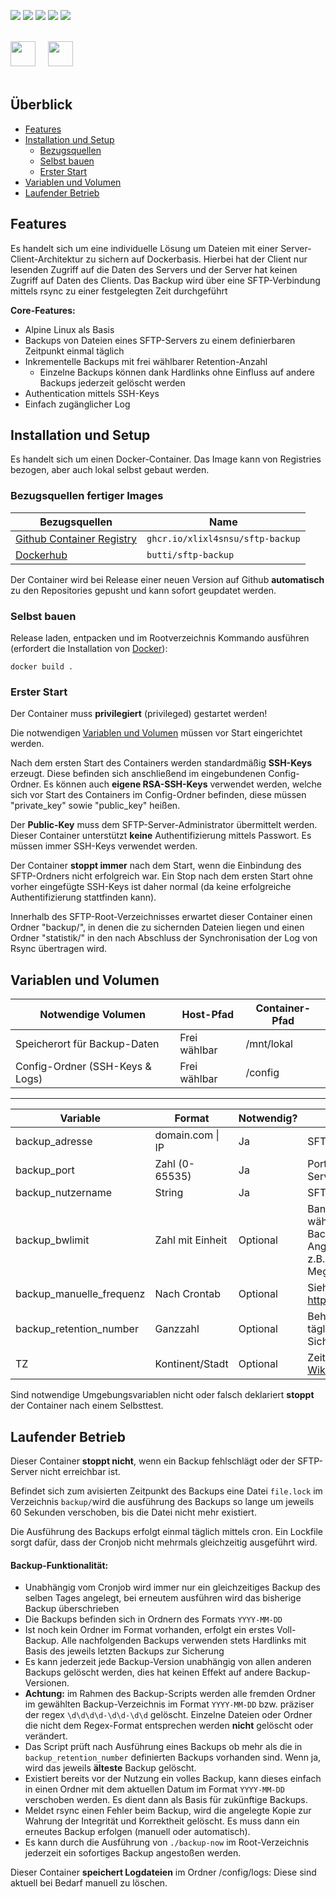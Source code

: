 
![](https://img.shields.io/github/workflow/status/XLixl4snSU/sftp-backup/Docker?style=for-the-badge)
![](https://img.shields.io/github/release-date/XLixl4snSU/sftp-backup?style=for-the-badge)
![](https://img.shields.io/docker/v/butti/sftp-backup/latest?style=for-the-badge)
![](https://img.shields.io/docker/image-size/butti/sftp-backup/latest?style=for-the-badge)
![](https://img.shields.io/docker/pulls/butti/sftp-backup?style=for-the-badge)

 <br>
 <a href="https://github.com/XLixl4snSU/sftp-backup"><img src="https://github.githubassets.com/images/modules/logos_page/GitHub-Logo.png" height="40"></a>    &nbsp;&nbsp;&nbsp;   <a href="https://hub.docker.com/r/butti/sftp-backup"><img src="https://www.docker.com/wp-content/uploads/2022/03/horizontal-logo-monochromatic-white.png" height="40" ></a>
 <br><br>
 
## Überblick
- [Features](#Features)
- [Installation und Setup](#Installation-und-Setup)
	- [Bezugsquellen](#Bezugsquellen-fertiger-Images)
	- [Selbst bauen](#Selbst-bauen)
	- [Erster Start](#Erster-Start)
- [Variablen und Volumen](#Variablen-und-Volumen)
- [Laufender Betrieb](#Laufender-Betrieb)

## Features
Es handelt sich um eine individuelle Lösung um Dateien mit einer Server-Client-Architektur zu sichern auf Dockerbasis. Hierbei hat der Client nur lesenden Zugriff auf die Daten des Servers und der Server hat keinen Zugriff auf Daten des Clients.
Das Backup wird über eine SFTP-Verbindung mittels rsync zu einer festgelegten Zeit durchgeführt

**Core-Features:**

 - Alpine Linux als Basis
 - Backups von Dateien eines SFTP-Servers zu einem definierbaren Zeitpunkt einmal täglich
 - Inkrementelle Backups mit frei wählbarer Retention-Anzahl
	 - Einzelne Backups können dank Hardlinks ohne Einfluss auf andere Backups jederzeit gelöscht werden
 - Authentication mittels SSH-Keys
 - Einfach zugänglicher Log
## Installation und Setup
Es handelt sich um einen Docker-Container. Das Image kann von Registries bezogen, aber auch lokal selbst gebaut werden.
### Bezugsquellen fertiger Images
|Bezugsquellen| Name |
|--|--|
|[Github Container Registry](https://github.com/XLixl4snSU/sftp-backup/pkgs/container/sftp-backup)|`ghcr.io/xlixl4snsu/sftp-backup`
| [Dockerhub](https://hub.docker.com/r/butti/sftp-backup) | `butti/sftp-backup` |

Der Container wird bei Release einer neuen Version auf Github **automatisch** zu den Repositories gepusht und kann sofort geupdatet werden.
### Selbst bauen
Release laden, entpacken und im Rootverzeichnis Kommando ausführen (erfordert die Installation von [Docker](https://docs.docker.com/engine/install/)):

    docker build .

### Erster Start
Der Container muss **privilegiert** (privileged) gestartet werden!

Die notwendigen [Variablen und Volumen](#Variablen-und-Volumen) müssen vor Start eingerichtet werden.

Nach dem ersten Start des Containers werden standardmäßig **SSH-Keys** erzeugt. Diese befinden sich anschließend im eingebundenen Config-Ordner.
Es können auch **eigene RSA-SSH-Keys** verwendet werden, welche sich vor Start des Containers im Config-Ordner befinden, diese müssen "private_key" sowie "public_key" heißen.

Der **Public-Key** muss dem SFTP-Server-Administrator übermittelt werden.
Dieser Container unterstützt **keine** Authentifizierung mittels Passwort. Es müssen immer SSH-Keys verwendet werden.

Der Container **stoppt immer** nach dem Start, wenn die Einbindung des SFTP-Ordners nicht erfolgreich war.
Ein Stop nach dem ersten Start ohne vorher eingefügte SSH-Keys ist daher normal (da keine erfolgreiche Authentifizierung stattfinden kann).

Innerhalb des SFTP-Root-Verzeichnisses erwartet dieser Container einen Ordner "backup/", in denen die zu sichernden Dateien liegen und einen Ordner "statistik/" in den nach Abschluss der Synchronisation der Log von Rsync übertragen wird.


## Variablen und Volumen

|Notwendige Volumen|Host-Pfad|Container-Pfad|
|--|--|--| 
|Speicherort für Backup-Daten|Frei wählbar|/mnt/lokal|
|Config-Ordner (SSH-Keys & Logs)|Frei wählbar|/config|
---
|Variable|Format|Notwendig?|Info|Standardwert
|--|--|--|--|--|
|backup_adresse|domain.com \| IP|Ja| SFTP-Server-URL|-
|backup_port|Zahl (0-65535)|Ja|Port des SFTP-Servers|-
|backup_nutzername|String|Ja|SFTP-Nutzername|-
|backup_bwlimit|Zahl mit Einheit|Optional|Bandbreitenlimit während des Backups. Mit Angabe der Einheit, z.B. MB = Megabyte|4M
|backup_manuelle_frequenz|Nach Crontab |Optional|Siehe https://crontab.guru|10 3 * * *
|backup_retention_number|Ganzzahl| Optional|Behält die letzten X täglichen Sicherungen|7
|TZ|Kontinent/Stadt|Optional|Zeitzone (siehe [Wikipedia](https://en.wikipedia.org/wiki/List_of_tz_database_time_zones))|Europe/Berlin

Sind notwendige Umgebungsvariablen nicht oder falsch deklariert **stoppt** der Container nach einem Selbsttest.


## Laufender Betrieb
Dieser Container **stoppt nicht**, wenn ein Backup fehlschlägt oder der SFTP-Server nicht erreichbar ist. 

Befindet sich zum avisierten Zeitpunkt des Backups eine Datei `file.lock` im Verzeichnis `backup/`wird die ausführung des Backups so lange um jeweils 60 Sekunden verschoben, bis die Datei nicht mehr existiert.

Die Ausführung des Backups erfolgt einmal täglich mittels cron. Ein Lockfile sorgt dafür, dass der Cronjob nicht mehrmals gleichzeitig ausgeführt wird.

#### Backup-Funktionalität:
- Unabhängig vom Cronjob wird immer nur ein gleichzeitiges Backup des selben Tages angelegt, bei erneutem ausführen wird das bisherige Backup überschrieben
- Die Backups befinden sich in Ordnern des Formats `YYYY-MM-DD`
- Ist noch kein Ordner im Format vorhanden, erfolgt ein erstes Voll-Backup. Alle nachfolgenden Backups verwenden stets Hardlinks mit Basis des jeweils letzten Backups zur Sicherung
- Es kann jederzeit jede Backup-Version unabhängig von allen anderen Backups gelöscht werden, dies hat keinen Effekt auf andere Backup-Versionen.
- **Achtung:** im Rahmen des Backup-Scripts werden alle fremden Ordner im gewählten Backup-Verzeichnis im Format `YYYY-MM-DD` bzw. präziser der regex `\d\d\d\d-\d\d-\d\d` gelöscht. Einzelne Dateien oder Ordner die nicht dem Regex-Format entsprechen werden **nicht** gelöscht oder verändert.
- Das Script prüft nach Ausführung eines Backups ob mehr als die in `backup_retention_number` definierten Backups vorhanden sind. Wenn ja, wird das jeweils **älteste** Backup gelöscht.
- Existiert bereits vor der Nutzung ein volles Backup, kann dieses einfach in einen Ordner mit dem aktuellen Datum im Format `YYYY-MM-DD` verschoben werden. Es dient dann als Basis für zukünftige Backups.
- Meldet rsync einen Fehler beim Backup, wird die angelegte Kopie zur Wahrung der Integrität und Korrektheit gelöscht. Es muss dann ein erneutes Backup erfolgen (manuell oder automatisch). 
- Es kann durch die Ausführung von `./backup-now` im Root-Verzeichnis jederzeit ein sofortiges Backup angestoßen werden.

Dieser Container **speichert Logdateien** im Ordner /config/logs: Diese sind aktuell bei Bedarf manuell zu löschen.
